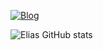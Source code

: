 [![Blog](https://img.shields.io/badge/Myanimelist-2E51A2?style=for-the-badge&logo=myanimelist&logoColor=white)](https://myanimelist.net/profile/HighTek)



![Elias GitHub stats](https://github-readme-stats.vercel.app/api?username=Elias-Vidal&theme=blue-green)
